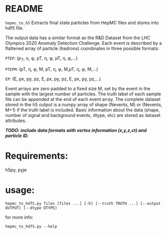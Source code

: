# README
```hepmc_to_h5``` Extracts final state particles from HepMC files and stores into hdf5 file.

The output data has a similar format as the R&D Dataset from the LHC Olympics 2020 Anomaly Detection Challenge. Each event is described by a flattened array of particle (hadrons) coordinates in three possible formats:  

  ```PTEP```:  ($p_T$, η, φ, pT, η, φ, pT, η, φ,...) 
  
  ```PTEPM```: (pT, η, φ, M, pT, η, φ, M,pT, η, φ, M,...)
  
  ```EP```:    (E, px, py, pz, E, px, py, pz, E, px, py, pz,...)
 
Event arrays are zero padded to a fixed size M, set by the event in the sample with the largest number of particles. The truth label of each sample file can be appended at the end of each event array. The complete dataset stored in the h5 output is a numpy array of shape (Nevents, M) or (Nevents, M+1) if the truth label is included. Basic information about the data (shape, number of signal and background events, dtype, etc) are stored as dataset attributes. 

***TODO: include data formats with vertex information (x,y,z,ct) and particle ID.*** 

# Requirements: 
h5py, pyje

# usage:
```
hepmc_to_hdf5.py files [files ...] [-h] [--truth TRUTH ...] [--output OUTPUT] [--dtype DTYPE]
```

for more info: 
```
hepmc_to_hdf5.py --help
```
